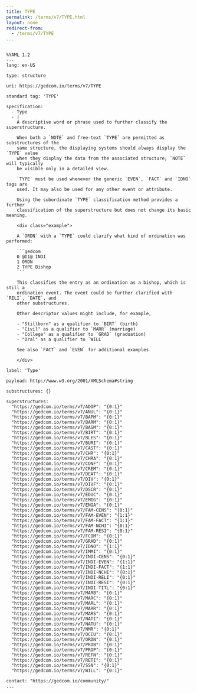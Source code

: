 ```yaml
---
title: TYPE
permalink: /terms/v7/TYPE.html
layout: none
redirect-from:
  - /terms/v7/TYPE
...
```


```

%YAML 1.2
---
lang: en-US

type: structure

uri: https://gedcom.io/terms/v7/TYPE

standard tag: 'TYPE'

specification:
  - Type
  - |
    A descriptive word or phrase used to further classify the superstructure.
    
    When both a `NOTE` and free-text `TYPE` are permitted as substructures of the
    same structure, the displaying systems should always display the `TYPE` value
    when they display the data from the associated structure; `NOTE` will typically
    be visible only in a detailed view.
    
    `TYPE` must be used whenever the generic `EVEN`, `FACT` and `IDNO` tags are
    used. It may also be used for any other event or attribute.
    
    Using the subordinate `TYPE` classification method provides a further
    classification of the superstructure but does not change its basic meaning.
    
    <div class="example">
    
    A `ORDN` with a `TYPE` could clarify what kind of ordination was performed:
    
    ```gedcom
    0 @I1@ INDI
    1 ORDN
    2 TYPE Bishop
    ```
    
    This classifies the entry as an ordination as a bishop, which is still a
    ordination event. The event could be further clarified with `RELI`, `DATE`, and
    other substructures.
    
    Other descriptor values might include, for example,
    
    - "Stillborn" as a qualifier to `BIRT` (birth)
    - "Civil" as a qualifier to `MARR` (marriage)
    - "College" as a qualifier to `GRAD` (graduation)
    - "Oral" as a qualifier to `WILL`
    
    See also `FACT` and `EVEN` for additional examples.
    
    </div>

label: 'Type'

payload: http://www.w3.org/2001/XMLSchema#string

substructures: {}

superstructures:
  "https://gedcom.io/terms/v7/ADOP": "{0:1}"
  "https://gedcom.io/terms/v7/ANUL": "{0:1}"
  "https://gedcom.io/terms/v7/BAPM": "{0:1}"
  "https://gedcom.io/terms/v7/BARM": "{0:1}"
  "https://gedcom.io/terms/v7/BASM": "{0:1}"
  "https://gedcom.io/terms/v7/BIRT": "{0:1}"
  "https://gedcom.io/terms/v7/BLES": "{0:1}"
  "https://gedcom.io/terms/v7/BURI": "{0:1}"
  "https://gedcom.io/terms/v7/CAST": "{0:1}"
  "https://gedcom.io/terms/v7/CHR": "{0:1}"
  "https://gedcom.io/terms/v7/CHRA": "{0:1}"
  "https://gedcom.io/terms/v7/CONF": "{0:1}"
  "https://gedcom.io/terms/v7/CREM": "{0:1}"
  "https://gedcom.io/terms/v7/DEAT": "{0:1}"
  "https://gedcom.io/terms/v7/DIV": "{0:1}"
  "https://gedcom.io/terms/v7/DIVF": "{0:1}"
  "https://gedcom.io/terms/v7/DSCR": "{0:1}"
  "https://gedcom.io/terms/v7/EDUC": "{0:1}"
  "https://gedcom.io/terms/v7/EMIG": "{0:1}"
  "https://gedcom.io/terms/v7/ENGA": "{0:1}"
  "https://gedcom.io/terms/v7/FAM-CENS": "{0:1}"
  "https://gedcom.io/terms/v7/FAM-EVEN": "{1:1}"
  "https://gedcom.io/terms/v7/FAM-FACT": "{1:1}"
  "https://gedcom.io/terms/v7/FAM-NCHI": "{0:1}"
  "https://gedcom.io/terms/v7/FAM-RESI": "{0:1}"
  "https://gedcom.io/terms/v7/FCOM": "{0:1}"
  "https://gedcom.io/terms/v7/GRAD": "{0:1}"
  "https://gedcom.io/terms/v7/IDNO": "{1:1}"
  "https://gedcom.io/terms/v7/IMMI": "{0:1}"
  "https://gedcom.io/terms/v7/INDI-CENS": "{0:1}"
  "https://gedcom.io/terms/v7/INDI-EVEN": "{1:1}"
  "https://gedcom.io/terms/v7/INDI-FACT": "{1:1}"
  "https://gedcom.io/terms/v7/INDI-NCHI": "{0:1}"
  "https://gedcom.io/terms/v7/INDI-RELI": "{0:1}"
  "https://gedcom.io/terms/v7/INDI-RESI": "{0:1}"
  "https://gedcom.io/terms/v7/INDI-TITL": "{0:1}"
  "https://gedcom.io/terms/v7/MARB": "{0:1}"
  "https://gedcom.io/terms/v7/MARC": "{0:1}"
  "https://gedcom.io/terms/v7/MARL": "{0:1}"
  "https://gedcom.io/terms/v7/MARR": "{0:1}"
  "https://gedcom.io/terms/v7/MARS": "{0:1}"
  "https://gedcom.io/terms/v7/NATI": "{0:1}"
  "https://gedcom.io/terms/v7/NATU": "{0:1}"
  "https://gedcom.io/terms/v7/NMR": "{0:1}"
  "https://gedcom.io/terms/v7/OCCU": "{0:1}"
  "https://gedcom.io/terms/v7/ORDN": "{0:1}"
  "https://gedcom.io/terms/v7/PROB": "{0:1}"
  "https://gedcom.io/terms/v7/PROP": "{0:1}"
  "https://gedcom.io/terms/v7/REFN": "{0:1}"
  "https://gedcom.io/terms/v7/RETI": "{0:1}"
  "https://gedcom.io/terms/v7/SSN": "{0:1}"
  "https://gedcom.io/terms/v7/WILL": "{0:1}"

contact: "https://gedcom.io/community/"
...

```
